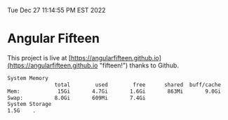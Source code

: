 Tue Dec 27 11:14:55 PM EST 2022

# Angular Fifteen


This project is live at [https://angularfifteen.github.io](https://angularfifteen.github.io "fifteen!") thanks to Github.

```bash
System Memory
               total        used        free      shared  buff/cache   available
Mem:            15Gi       4.7Gi       1.6Gi       863Mi       9.0Gi       9.4Gi
Swap:          8.0Gi       609Mi       7.4Gi
System Storage
1.5G	.
